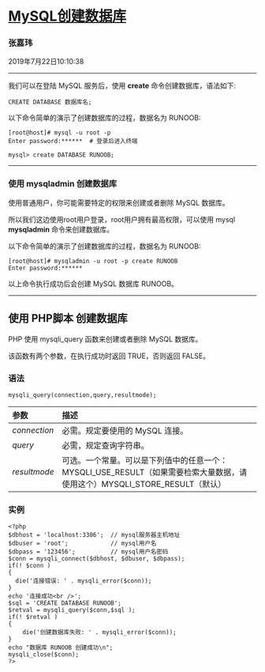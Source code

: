 # [MySQL创建数据库](<https://www.runoob.com/mysql/mysql-create-database.html>)

### 张嘉玮

2019年7月22日10:10:38

---

我们可以在登陆 MySQL 服务后，使用 **create** 命令创建数据库，语法如下:

```
CREATE DATABASE 数据库名;
```

以下命令简单的演示了创建数据库的过程，数据名为 RUNOOB:

```
[root@host]# mysql -u root -p   
Enter password:******  # 登录后进入终端

mysql> create DATABASE RUNOOB;
```

***

### 使用 mysqladmin 创建数据库

使用普通用户，你可能需要特定的权限来创建或者删除 MySQL 数据库。

所以我们这边使用root用户登录，root用户拥有最高权限，可以使用 mysql **mysqladmin** 命令来创建数据库。

以下命令简单的演示了创建数据库的过程，数据名为 RUNOOB:

```
[root@host]# mysqladmin -u root -p create RUNOOB
Enter password:******
```

以上命令执行成功后会创建 MySQL 数据库 RUNOOB。

---

## 使用 PHP脚本 创建数据库

PHP 使用 mysqli_query 函数来创建或者删除 MySQL 数据库。

该函数有两个参数，在执行成功时返回 TRUE，否则返回 FALSE。

### 语法

```
mysqli_query(connection,query,resultmode);
```

| 参数         | 描述                                                         |
| :----------- | :----------------------------------------------------------- |
| *connection* | 必需。规定要使用的 MySQL 连接。                              |
| *query*      | 必需，规定查询字符串。                                       |
| *resultmode* | 可选。一个常量。可以是下列值中的任意一个：MYSQLI_USE_RESULT（如果需要检索大量数据，请使用这个）MYSQLI_STORE_RESULT（默认） |

### 实例

```
<?php
$dbhost = 'localhost:3306';  // mysql服务器主机地址
$dbuser = 'root';            // mysql用户名
$dbpass = '123456';          // mysql用户名密码
$conn = mysqli_connect($dbhost, $dbuser, $dbpass);
if(! $conn )
{
  die('连接错误: ' . mysqli_error($conn));
}
echo '连接成功<br />';
$sql = 'CREATE DATABASE RUNOOB';
$retval = mysqli_query($conn,$sql );
if(! $retval )
{
    die('创建数据库失败: ' . mysqli_error($conn));
}
echo "数据库 RUNOOB 创建成功\n";
mysqli_close($conn);
?>
```

